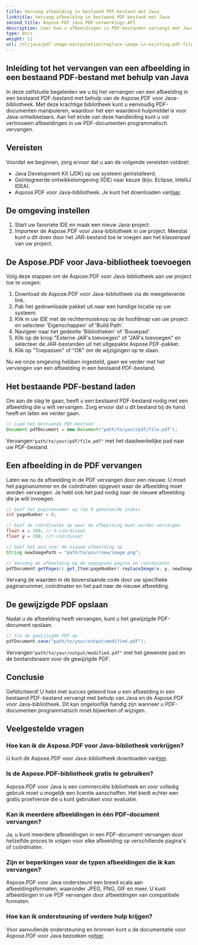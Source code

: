 ```yaml
---
title: Vervang afbeelding in bestaand PDF-bestand met Java
linktitle: Vervang afbeelding in bestaand PDF-bestand met Java
second_title: Aspose.PDF Java PDF-verwerkings-API
description: Leer hoe u afbeeldingen in PDF-bestanden vervangt met Java met behulp van Aspose.PDF voor Java. Stapsgewijze handleiding met codevoorbeelden voor naadloze afbeeldingsvervanging.
type: docs
weight: 11
url: /nl/java/pdf-image-manipulation/replace-image-in-existing-pdf-file-using-java/
---
```


## Inleiding tot het vervangen van een afbeelding in een bestaand PDF-bestand met behulp van Java

In deze zelfstudie begeleiden we u bij het vervangen van een afbeelding in een bestaand PDF-bestand met behulp van de Aspose.PDF voor Java-bibliotheek. Met deze krachtige bibliotheek kunt u eenvoudig PDF-documenten manipuleren, waardoor het een waardevol hulpmiddel is voor Java-ontwikkelaars. Aan het einde van deze handleiding kunt u vol vertrouwen afbeeldingen in uw PDF-documenten programmatisch vervangen.

## Vereisten

Voordat we beginnen, zorg ervoor dat u aan de volgende vereisten voldoet:

- Java Development Kit (JDK) op uw systeem geïnstalleerd.
- Geïntegreerde ontwikkelomgeving (IDE) naar keuze (bijv. Eclipse, IntelliJ IDEA).
-  Aspose.PDF voor Java-bibliotheek. Je kunt het downloaden van[hier](https://releases.aspose.com/pdf/java/).

## De omgeving instellen

1. Start uw favoriete IDE en maak een nieuw Java-project.
2. Importeer de Aspose.PDF voor Java-bibliotheek in uw project. Meestal kunt u dit doen door het JAR-bestand toe te voegen aan het klassenpad van uw project.

## De Aspose.PDF voor Java-bibliotheek toevoegen

Volg deze stappen om de Aspose.PDF voor Java-bibliotheek aan uw project toe te voegen:

1. Download de Aspose.PDF voor Java-bibliotheek via de meegeleverde link.
2. Pak het gedownloade pakket uit naar een handige locatie op uw systeem.
3. Klik in uw IDE met de rechtermuisknop op de hoofdmap van uw project en selecteer 'Eigenschappen' of 'Build Path'.
4. Navigeer naar het gedeelte 'Bibliotheken' of 'Bouwpad'.
5. Klik op de knop "Externe JAR's toevoegen" of "JAR's toevoegen" en selecteer de JAR-bestanden uit het uitgepakte Aspose.PDF-pakket.
6. Klik op "Toepassen" of "OK" om de wijzigingen op te slaan.

Nu we onze omgeving hebben ingesteld, gaan we verder met het vervangen van een afbeelding in een bestaand PDF-bestand.

## Het bestaande PDF-bestand laden

Om aan de slag te gaan, heeft u een bestaand PDF-bestand nodig met een afbeelding die u wilt vervangen. Zorg ervoor dat u dit bestand bij de hand heeft en laten we verder gaan.

```java
// Laad het bestaande PDF-bestand
Document pdfDocument = new Document("path/to/your/pdf/file.pdf");
```

 Vervangen`"path/to/your/pdf/file.pdf"` met het daadwerkelijke pad naar uw PDF-bestand.

## Een afbeelding in de PDF vervangen

Laten we nu de afbeelding in de PDF vervangen door een nieuwe. U moet het paginanummer en de coördinaten opgeven waar de afbeelding moet worden vervangen. Je hebt ook het pad nodig naar de nieuwe afbeelding die je wilt invoegen.

```java
// Geef het paginanummer op (op 0 gebaseerde index)
int pageNumber = 0;

// Geef de coördinaten op waar de afbeelding moet worden vervangen
float x = 100; // X-coördinaat
float y = 200; //Y-coördinaat

// Geef het pad naar de nieuwe afbeelding op
String newImagePath = "path/to/your/new/image.png";

// Vervang de afbeelding op de opgegeven pagina en coördinaten
pdfDocument.getPages().get_Item(pageNumber).replaceImage(x, y, newImagePath);
```

Vervang de waarden in de bovenstaande code door uw specifieke paginanummer, coördinaten en het pad naar de nieuwe afbeelding.

## De gewijzigde PDF opslaan

Nadat u de afbeelding heeft vervangen, kunt u het gewijzigde PDF-document opslaan.

```java
// Sla de gewijzigde PDF op
pdfDocument.save("path/to/your/output/modified.pdf");
```

 Vervangen`"path/to/your/output/modified.pdf"` met het gewenste pad en de bestandsnaam voor de gewijzigde PDF.

## Conclusie

Gefeliciteerd! U hebt met succes geleerd hoe u een afbeelding in een bestaand PDF-bestand vervangt met behulp van Java en de Aspose.PDF voor Java-bibliotheek. Dit kan ongelooflijk handig zijn wanneer u PDF-documenten programmatisch moet bijwerken of wijzigen.

## Veelgestelde vragen

### Hoe kan ik de Aspose.PDF voor Java-bibliotheek verkrijgen?

 U kunt de Aspose.PDF voor Java-bibliotheek downloaden van[hier](https://releases.aspose.com/pdf/java/).

### Is de Aspose.PDF-bibliotheek gratis te gebruiken?

Aspose.PDF voor Java is een commerciële bibliotheek en voor volledig gebruik moet u mogelijk een licentie aanschaffen. Het biedt echter een gratis proefversie die u kunt gebruiken voor evaluatie.

### Kan ik meerdere afbeeldingen in één PDF-document vervangen?

Ja, u kunt meerdere afbeeldingen in een PDF-document vervangen door hetzelfde proces te volgen voor elke afbeelding op verschillende pagina's of coördinaten.

### Zijn er beperkingen voor de typen afbeeldingen die ik kan vervangen?

Aspose.PDF voor Java ondersteunt een breed scala aan afbeeldingsformaten, waaronder JPEG, PNG, GIF en meer. U kunt afbeeldingen in uw PDF vervangen door afbeeldingen van compatibele formaten.

### Hoe kan ik ondersteuning of verdere hulp krijgen?

 Voor aanvullende ondersteuning en bronnen kunt u de documentatie voor Aspose.PDF voor Java bezoeken op[hier](https://reference.aspose.com/pdf/java/).